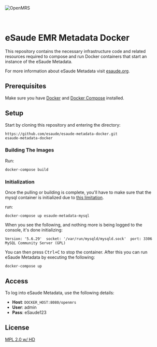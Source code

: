 <br/><br/><br/>
<img src="https://s3-eu-west-1.amazonaws.com/esaude/images/esaude-site-header.png" alt="OpenMRS"/>
<br/><br/><br/>

# eSaude EMR Metadata Docker


This repository contains the necessary infrastructure code and related resources
required to compose and run Docker containers that start an instance
of the eSaude Metadata.

For more information about eSaude Metadata visit [esaude.org](http://www.esaude.org/).

## Prerequisites

Make sure you have [Docker](https://docs.docker.com/) and [Docker Compose](https://docs.docker.com/compose/install/) installed.

## Setup

Start by cloning this repository and entering the directory:

````
https://github.com/esaude/esaude-metadata-docker.git
esaude-metadata-docker
````


### Building The Images

Run:

```
docker-compose build
```

### Initialization

Once the pulling or building is complete, you'll have to make sure that the mysql container
is initialized due to [this limitation](https://github.com/docker-library/mysql/issues/81).


run:

```
docker-compose up esaude-metadata-mysql
```

When you see the following, and nothing more is being logged to the console, it's done initializing:

```
Version: '5.6.29'  socket: '/var/run/mysqld/mysqld.sock'  port: 3306  MySQL Community Server (GPL)
```

You can then press <kbd>Ctrl+C</kbd> to stop the container. After this you can
run eSaude Metadata by executing the following:

```
docker-compose up
```

## Access

To log into eSaude Metadata, use the following details:

* **Host**: `DOCKER_HOST:8080/openmrs`
* **User**: admin
* **Pass**: eSaude123


## License

[MPL 2.0 w/ HD](http://openmrs.org/license/)